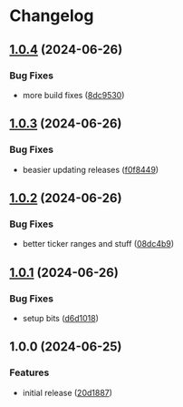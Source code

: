 # Changelog

## [1.0.4](https://github.com/node-isp/node-isp/compare/v1.0.3...v1.0.4) (2024-06-26)


### Bug Fixes

* more build fixes ([8dc9530](https://github.com/node-isp/node-isp/commit/8dc953005aa596fce67aab7774dfd1dbb9e34bac))

## [1.0.3](https://github.com/node-isp/node-isp/compare/v1.0.2...v1.0.3) (2024-06-26)


### Bug Fixes

* beasier updating releases ([f0f8449](https://github.com/node-isp/node-isp/commit/f0f8449e793d1464225cb2f5f3045213711c75cb))

## [1.0.2](https://github.com/node-isp/node-isp/compare/v1.0.1...v1.0.2) (2024-06-26)


### Bug Fixes

* better ticker ranges and stuff ([08dc4b9](https://github.com/node-isp/node-isp/commit/08dc4b9865c71c9fb459898086673fc8d2a629b8))

## [1.0.1](https://github.com/node-isp/node-isp/compare/v1.0.0...v1.0.1) (2024-06-26)


### Bug Fixes

* setup bits ([d6d1018](https://github.com/node-isp/node-isp/commit/d6d1018c1a4b5005fc6aea07729495ced3add4a0))

## 1.0.0 (2024-06-25)


### Features

* initial release ([20d1887](https://github.com/node-isp/node-isp/commit/20d18879033872e1a49c65db4f390ee1cb1c955d))
